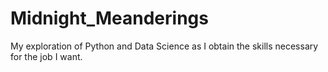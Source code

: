 # Midnight_Meanderings
My exploration of Python and Data Science as I obtain the skills necessary for the job I want.
